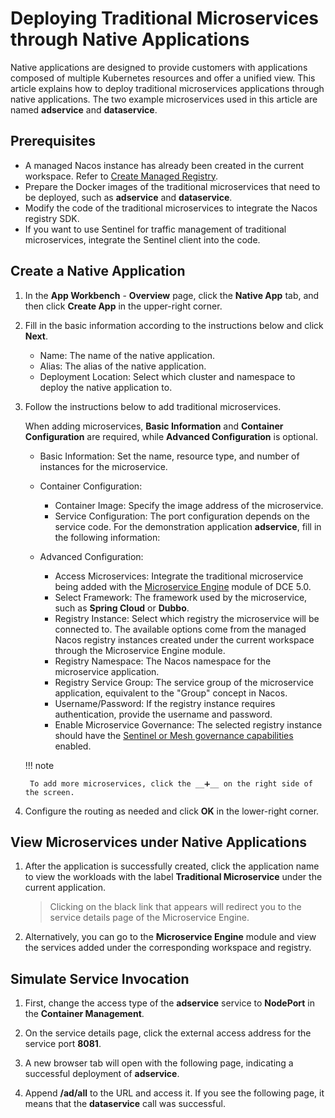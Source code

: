 # Deploying Traditional Microservices through Native Applications

Native applications are designed to provide customers with applications composed of multiple Kubernetes resources and offer a unified view. This article explains how to deploy traditional microservices applications through native applications. The two example microservices used in this article are named __adservice__ and __dataservice__.


## Prerequisites

- A managed Nacos instance has already been created in the current workspace. Refer to [Create Managed Registry](../../../skoala/trad-ms/hosted/index.md).
- Prepare the Docker images of the traditional microservices that need to be deployed, such as __adservice__ and __dataservice__.
- Modify the code of the traditional microservices to integrate the Nacos registry SDK.
- If you want to use Sentinel for traffic management of traditional microservices, integrate the Sentinel client into the code.

## Create a Native Application

1. In the __App Workbench__ - __Overview__ page, click the __Native App__ tab, and then click __Create App__ in the upper-right corner.


2. Fill in the basic information according to the instructions below and click __Next__.

    - Name: The name of the native application.
    - Alias: The alias of the native application.
    - Deployment Location: Select which cluster and namespace to deploy the native application to.

3. Follow the instructions below to add traditional microservices.

    When adding microservices, __Basic Information__ and __Container Configuration__ are required, while __Advanced Configuration__ is optional.

    - Basic Information: Set the name, resource type, and number of instances for the microservice.
    - Container Configuration:

        - Container Image: Specify the image address of the microservice.
        - Service Configuration: The port configuration depends on the service code. For the demonstration application __adservice__, fill in the following information:

    - Advanced Configuration:

        - Access Microservices: Integrate the traditional microservice being added with the [Microservice Engine](../../../skoala/intro/index.md) module of DCE 5.0.
        - Select Framework: The framework used by the microservice, such as __Spring Cloud__ or __Dubbo__.
        - Registry Instance: Select which registry the microservice will be connected to. The available options come from the managed Nacos registry instances created under the current workspace through the Microservice Engine module.
        - Registry Namespace: The Nacos namespace for the microservice application.
        - Registry Service Group: The service group of the microservice application, equivalent to the "Group" concept in Nacos.
        - Username/Password: If the registry instance requires authentication, provide the username and password.
        - Enable Microservice Governance: The selected registry instance should have the [Sentinel or Mesh governance capabilities](../../../skoala/trad-ms/hosted/plugins/plugin-center.md) enabled.


    !!! note 
    
        To add more microservices, click the __➕__ on the right side of the screen.

4. Configure the routing as needed and click __OK__ in the lower-right corner.



## View Microservices under Native Applications

1. After the application is successfully created, click the application name to view the workloads with the label __Traditional Microservice__ under the current application.

    > Clicking on the black link that appears will redirect you to the service details page of the Microservice Engine.



2. Alternatively, you can go to the __Microservice Engine__ module and view the services added under the corresponding workspace and registry.



## Simulate Service Invocation

1. First, change the access type of the __adservice__ service to __NodePort__ in the __Container Management__.

2. On the service details page, click the external access address for the service port __8081__.



3. A new browser tab will open with the following page, indicating a successful deployment of __adservice__.



4. Append __/ad/all__ to the URL and access it. If you see the following page, it means that the __dataservice__ call was successful.

